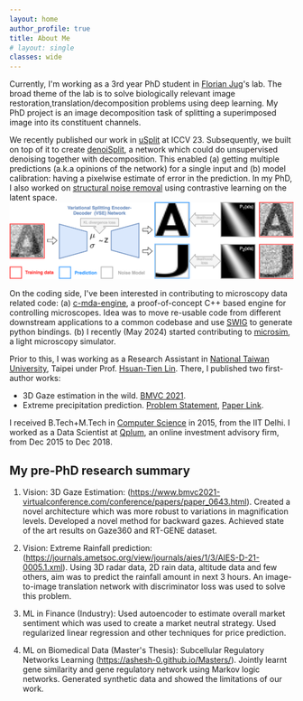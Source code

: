 ```yaml
---
layout: home
author_profile: true
title: About Me
# layout: single
classes: wide
---
```

Currently, I'm working as a 3rd year PhD student in [Florian Jug](https://humantechnopole.it/en/people/florian-jug/)'s lab. The broad theme of the lab is to solve biologically relevant image restoration,translation/decomposition problems using deep learning. My PhD project is an image decomposition task of splitting a superimposed image into its constituent channels. 

We recently published our work in [uSplit](https://ashesh-0.github.io/uSplit/) at ICCV 23. Subsequently, we built on top of it to create [denoiSplit](https://arxiv.org/abs/2403.11854), a network which could do unsupervised denoising together with decomposition. This enabled (a) getting multiple predictions (a.k.a opinions of the network) for a single input and (b) model calibration: having a pixelwise estimate of error in the prediction. In my PhD, I also worked on [structural noise removal](/structural_noise_removal/) using contrastive learning on the latent space.
<img src="assets/images/usplit_teaser.png" alt="drawing" class="center" width="800px" height="auto"
title="Splitting: An image decomposition task"/>

On the coding side, I've been interested in contributing to microscopy data related code: (a) [c-mda-engine](https://github.com/pymmcore-plus/c-mda-engine), a proof-of-concept C++ based engine for controlling microscopes. Idea was to move re-usable code from different downstream applications to a common codebase and use [SWIG](https://www.swig.org/Doc1.3/Python.html) to generate python bindings. (b) I recently (May 2024) started contributing to [microsim](https://github.com/ashesh-0/microsim), a light microscopy simulator.

Prior to this, I was working as a Research Assistant in [National Taiwan University](https://www.ntu.edu.tw/english/), Taipei under Prof. [Hsuan-Tien Lin](https://www.csie.ntu.edu.tw/~htlin/). There, I published two first-author works:
* 3D Gaze estimation in the wild. [BMVC 2021](https://www.bmvc2021-virtualconference.com/conference/papers/paper_0643.html).
* Extreme precipitation prediction. [Problem Statement](/extreme_rainfall/), [Paper Link](https://journals.ametsoc.org/view/journals/aies/1/3/AIES-D-21-0005.1.xml).

I received B.Tech+M.Tech in [Computer Science](https://www.cse.iitd.ernet.in/) in 2015, from the IIT Delhi. I worked as a Data Scientist at [Qplum](/qplum/),  an online investment advisory firm, from Dec 2015 to Dec 2018.


## My pre-PhD research summary
1. Vision: 3D Gaze Estimation: (https://www.bmvc2021-virtualconference.com/conference/papers/paper_0643.html). Created a novel architecture which was more robust to variations in magnification levels. Developed a novel method for backward gazes. Achieved state of the art results on Gaze360 and RT-GENE dataset.

2. Vision: Extreme Rainfall prediction: (https://journals.ametsoc.org/view/journals/aies/1/3/AIES-D-21-0005.1.xml). Using 3D radar data, 2D rain data, altitude data and few others, aim was to predict the rainfall amount in next 3 hours.  An image-to-image translation network with discriminator loss was used to solve this problem.

3. ML in Finance (Industry): Used autoencoder to estimate overall market sentiment which was used to create a market neutral strategy. Used regularized linear regression and other techniques for price prediction.

4. ML on Biomedical Data (Master's Thesis):  Subcellular Regulatory Networks Learning (https://ashesh-0.github.io/Masters/). Jointly learnt gene similarity and gene regulatory network using Markov logic networks.  Generated synthetic data and showed the limitations of our work.
